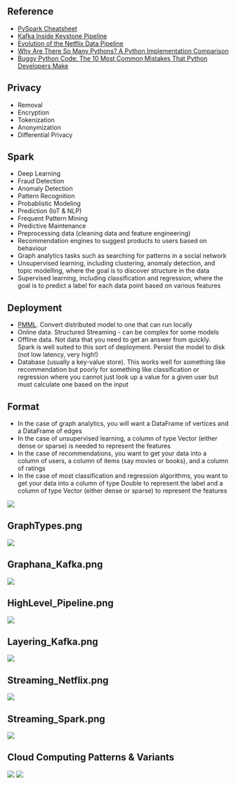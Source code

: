 ## Reference

* [PySpark Cheatsheet](https://s3.amazonaws.com/assets.datacamp.com/blog_assets/PySpark_Cheat_Sheet_Python.pdf)
* [Kafka Inside Keystone Pipeline](https://medium.com/netflix-techblog/kafka-inside-keystone-pipeline-dd5aeabaf6bb)
* [Evolution of the Netflix Data Pipeline](https://medium.com/netflix-techblog/evolution-of-the-netflix-data-pipeline-da246ca36905)
* [Why Are There So Many Pythons? A Python Implementation Comparison](https://www.toptal.com/python/why-are-there-so-many-pythons)
* [Buggy Python Code: The 10 Most Common Mistakes That Python Developers Make](https://www.toptal.com/python/top-10-mistakes-that-python-programmers-make)

## Privacy

* Removal
* Encryption
* Tokenization
* Anonymization
* Differential Privacy

## Spark

* Deep Learning
* Fraud Detection
* Anomaly Detection
* Pattern Recognition
* Probablistic Modeling
* Prediction (IoT & NLP)
* Frequent Pattern Mining
* Predictive Maintenance
* Preprocessing data (cleaning data and feature engineering)
* Recommendation engines to suggest products to users based on behaviour
* Graph analytics tasks such as searching for patterns in a social network
* Unsupervised learning, including clustering, anomaly detection, and topic modelling, where the goal is to discover structure in the data
* Supervised learning, including classification and regression, where the goal is to predict a label for each data point based on various features

## Deployment

* [PMML](https://en.wikipedia.org/wiki/Predictive_Model_Markup_Language).  Convert distributed model to one that can run locally
* Online data.  Structured Streaming - can be complex for some models
* Offline data.  Not data that you need to get an answer from quickly.  Spark is well suited to this sort of deployment.  Persist the model to disk (not low latency, very high!)
* Database (usually a key-value store).  This works well for something like recommendation but poorly for something like classification or regression where you cannot just look up a value for a given user but must calculate one based on the input

## Format

* In the case of graph analytics, you will want a DataFrame of vertices and a DataFrame of edges
* In the case of unsupervised learning, a column of type Vector (either dense or sparse) is needed to represent the features
* In the case of recommendations, you want to get your data into a column of users, a column of items (say movies or books), and a column of ratings
* In the case of most classification and regression algorithms, you want to get your data into a column of type Double to represent the label and a column of type Vector (either dense or sparse) to represent the features

![](https://github.com/geoffreylink/Projects/blob/master/08%20Data%20Engineering/images/CloudInfrastructureMarketShare.png)

## GraphTypes.png

![](https://github.com/geoffreylink/Projects/blob/master/08%20Data%20Engineering/images/GraphTypes.png)

## Graphana_Kafka.png

![](https://github.com/geoffreylink/Projects/blob/master/08%20Data%20Engineering/images/Graphana_Kafka.png)

## HighLevel_Pipeline.png

![](https://github.com/geoffreylink/Projects/blob/master/08%20Data%20Engineering/images/HighLevel_Pipeline.png)

## Layering_Kafka.png

![](https://github.com/geoffreylink/Projects/blob/master/08%20Data%20Engineering/images/Layering_Kafka.png)

## Streaming_Netflix.png

![](https://github.com/geoffreylink/Projects/blob/master/08%20Data%20Engineering/images/Streaming_Netflix.png)

## Streaming_Spark.png

![](https://github.com/geoffreylink/Projects/blob/master/08%20Data%20Engineering/images/Streaming_Spark.png)

## Cloud Computing Patterns & Variants

![](https://github.com/geoffreylink/Projects/blob/master/08%20Data%20Engineering/images/CloudComputingPatterns.png)
![](https://github.com/geoffreylink/Projects/blob/master/08%20Data%20Engineering/images/CloudComputingVariants.png)
